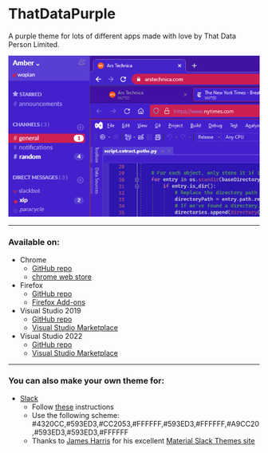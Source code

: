 # ThatDataPurple
A purple theme for lots of different apps made with love by That Data Person Limited.

![ThatDataPurple](https://github.com/thatdataperson/ThatDataPurple/blob/main/images/ThatDataPurple.preview.png?raw=true)

---

### Available on:
- Chrome
  - [GitHub repo](https://github.com/thatdataperson/ThatDataPurple.Chrome)
  - [chrome web store](https://chrome.google.com/webstore/detail/thatdatapurplechrome/eikanpoghdlfifddajgjlfahfoodipjo)
- Firefox
  - [GitHub repo](https://github.com/thatdataperson/ThatDataPurple.Firefox)
  - [Firefox Add-ons](https://addons.mozilla.org/en-US/firefox/addon/thatdatapurple/)
- Visual Studio 2019
  - [GitHub repo](https://github.com/thatdataperson/ThatDataPurple.VS2019)
  - [Visual Studio Marketplace](https://marketplace.visualstudio.com/items?itemName=ThatDataPerson.themeThatDataPurpleVS2019)
- Visual Studio 2022
  - [GitHub repo](https://github.com/thatdataperson/ThatDataPurple.VS2022)
  - [Visual Studio Marketplace](https://marketplace.visualstudio.com/items?itemName=ThatDataPerson.themeThatDataPurpleVS2022)

---

### You can also make your own theme for:
- [Slack](https://slack.com/)
  - Follow [these](https://slack.com/intl/en-gb/help/articles/205166337-Change-your-Slack-theme) instructions
  - Use the following scheme: #4320CC,#593ED3,#CC2053,#FFFFFF,#593ED3,#FFFFFF,#A9CC20,#593ED3,#593ED3,#FFFFFF
  - Thanks to [James Harris](https://wopian.me/) for his excellent [Material Slack Themes site](https://slack.wopian.me/)
